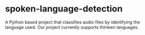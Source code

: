 # spoken-language-detection
A Python based project that classifies audio files by identifying the language used. Our project currently supports thirteen languages. 
